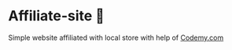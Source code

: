 # Affiliate-site :money_mouth_face:                                                                                                      
Simple website affiliated with local store
 with help of <a href="http://johnelder.com/">Codemy.com</a>
